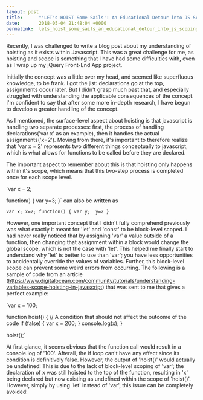 ```yaml
---
layout: post
title:      "'LET's HOIST Some Sails': An Educational Detour into JS Scoping"
date:       2018-05-04 21:48:04 +0000
permalink:  lets_hoist_some_sails_an_educational_detour_into_js_scoping
---
```



Recently, I was challenged to write a blog post about my understanding of hoisting as it exists within Javascript. This was a great challenge for me, as hoisting and scope is something that I have had some difficulties with, even as I wrap up my jQuery Front-End App project. 

Initially the concept was a little over my head, and seemed like superfluous knowledge, to be frank. I got the jist: declarations go at the top, assignments occur later. But I didn't grasp much past that, and especially struggled with understanding the applicable consequences of the concept. I'm confident to say that after some more in-depth research, I have begun to develop a greater handling of the concept.

As I mentioned, the surface-level aspect about hoisting is that javascript is handling two separate processes: first, the process of handling declarations('var x' as an example), then it handles the actual assignments('x=2'). Moving from there, it's important to therefore realize that 'var x = 2' represents two different things conceptually to javascript, which is what allows for functions to be called before they are declared. 

The important aspect to remember about this is that hoisting only happens within it's scope, which means that this two-step process is completed once for each scope level. 

`var x = 2; 

function() {
var y=3;
}` 
can also be written as 

`var x;
x=2;
function() {
var y; 
y=2
}`  

However, one important concept that I didn't fully comprehend previously was what exactly it meant for 'let' and 'const' to be block-level scoped. I had never really noticed that by assigning 'var' a value outside of a function, then changing that assignment within a block would change the global scope, which is not the case with 'let'. This helped me finally start to understand why 'let' is better to use than 'var'; you have less opportunities to accidentally override the values of variables. Further, this block-level scope can prevent some weird errors from occurring. The following is a sample of code from an article (https://www.digitalocean.com/community/tutorials/understanding-variables-scope-hoisting-in-javascript) that was sent to me that gives a perfect example:

`var x = 100;

function hoist() {
  // A condition that should not affect the outcome of the code
  if (false) {
    var x = 200;
  }
  console.log(x);
}

hoist();`

At first glance, it seems obvious that the function call would result in a console.log of '100'. Afterall, the if loop can't have any effect since its condition is definitively false. However, the output of 'hoist()' would actually be undefined! This is due to the lack of block-level scoping of 'var'; the declaration of x was still hoisted to the top of the function, resulting in 'x' being declared but now existing as undefined within the scope of 'hoist()'. However, simply by using 'let' instead of 'var', this issue can be completely avoided!

